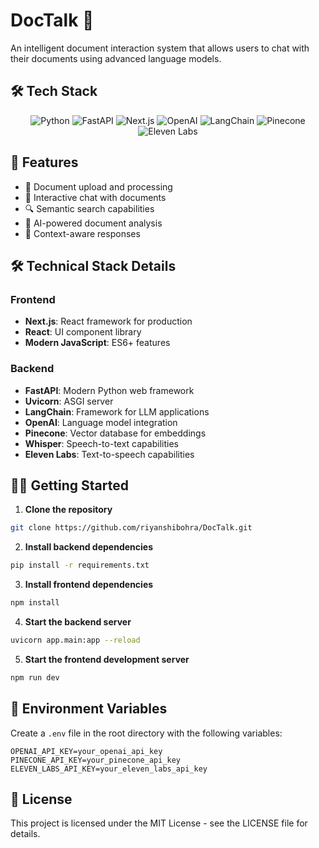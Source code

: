 # DocTalk 🤖

An intelligent document interaction system that allows users to chat with their documents using advanced language models.

## 🛠️ Tech Stack

<div align="center">
  <img src="https://img.shields.io/badge/Python-3776AB?style=for-the-badge&logo=python&logoColor=white" alt="Python" />
  <img src="https://img.shields.io/badge/FastAPI-009688?style=for-the-badge&logo=fastapi&logoColor=white" alt="FastAPI" />
  <img src="https://img.shields.io/badge/Next.js-000000?style=for-the-badge&logo=next.js&logoColor=white" alt="Next.js" />
  <img src="https://img.shields.io/badge/OpenAI-412991?style=for-the-badge&logo=openai&logoColor=white" alt="OpenAI" />
  <img src="https://img.shields.io/badge/LangChain-339933?style=for-the-badge&logo=chainlink&logoColor=white" alt="LangChain" />
  <img src="https://img.shields.io/badge/Pinecone-000000?style=for-the-badge&logo=pinecone&logoColor=white" alt="Pinecone" />
  <img src="https://img.shields.io/badge/Eleven_Labs-FF0000?style=for-the-badge&logo=elevenlabs&logoColor=white" alt="Eleven Labs" />
</div>

## 🚀 Features

- 📄 Document upload and processing
- 💬 Interactive chat with documents
- 🔍 Semantic search capabilities
- 🧠 AI-powered document analysis
- 🔗 Context-aware responses

## 🛠️ Technical Stack Details

### Frontend
- **Next.js**: React framework for production
- **React**: UI component library
- **Modern JavaScript**: ES6+ features

### Backend
- **FastAPI**: Modern Python web framework
- **Uvicorn**: ASGI server
- **LangChain**: Framework for LLM applications
- **OpenAI**: Language model integration
- **Pinecone**: Vector database for embeddings
- **Whisper**: Speech-to-text capabilities
- **Eleven Labs**: Text-to-speech capabilities

## 🏃‍♂️ Getting Started

1. **Clone the repository**

```bash
git clone https://github.com/riyanshibohra/DocTalk.git
```

2. **Install backend dependencies**
```bash
pip install -r requirements.txt
```

3. **Install frontend dependencies**
```bash
npm install
```

4. **Start the backend server**
```bash
uvicorn app.main:app --reload
```

5. **Start the frontend development server**
```bash
npm run dev
```

## 🔑 Environment Variables

Create a `.env` file in the root directory with the following variables:
```
OPENAI_API_KEY=your_openai_api_key
PINECONE_API_KEY=your_pinecone_api_key
ELEVEN_LABS_API_KEY=your_eleven_labs_api_key
```

## 📝 License

This project is licensed under the MIT License - see the LICENSE file for details.

